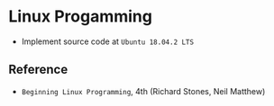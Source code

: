 # Linux Progamming
* Implement source code at `Ubuntu 18.04.2 LTS`

## Reference
* `Beginning Linux Programming`, 4th (Richard Stones, Neil Matthew)
